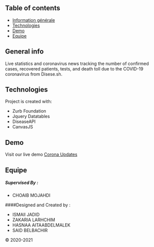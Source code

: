 ## Table of contents
* [Information générale](#general-info)
* [Technologies](#technologies)
* [Demo](#demo)
* [Equipe](#equipe)

## General info
Live statistics and coronavirus news tracking the number of confirmed cases, recovered patients, tests, and death toll due to the COVID-19 coronavirus from Disese.sh.

## Technologies
Project is created with:
* Zurb Foundation
* Jquery Datatables
* DiseaseAPI
* CanvasJS
	
## Demo
<p> Visit our live demo <a href="https://foundation-z.web.app/">Corona Updates</a></p>

## Equipe
##### Supervised By :
<ul>
    <li>CHOAIB MOJAHDI</li>
</ul>

####Designed and Created by :
<ul>
    <li>ISMAIl JADID</li>
    <li>ZAKARIA LARHCHIM</li>
    <li>HASNAA AITAABDELMALEK</li>
    <li>SAID BELBACHIR</li>
</ul>

&copy; 2020-2021